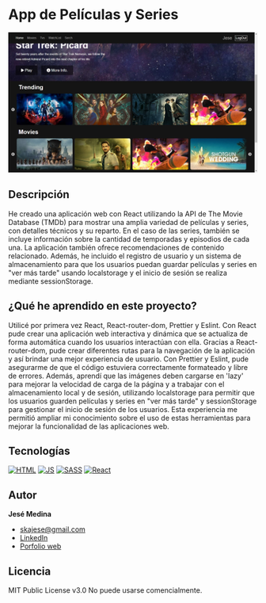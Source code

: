 # App de Películas y Series
![Imagen del proyecto](https://github.com/JeseMedina/App-Movies-and-Series/blob/main/app-movies.jpg?raw=true)

## Descripción

He creado una aplicación web con React utilizando la API de The Movie Database (TMDb) para mostrar una amplia variedad de películas y series, con detalles técnicos y su reparto.  En el caso de las series, también se incluye información sobre la cantidad de temporadas y episodios de cada una. La aplicación también ofrece recomendaciones de contenido relacionado. Además, he incluido el registro de usuario y un sistema de almacenamiento para que los usuarios puedan guardar películas y series en "ver más tarde" usando localstorage y el inicio de sesión se realiza mediante sessionStorage.

## ¿Qué he aprendido en este proyecto?

Utilicé por primera vez React, React-router-dom, Prettier y Eslint. Con React pude crear una aplicación web interactiva y dinámica que se actualiza de forma automática cuando los usuarios interactúan con ella. Gracias a React-router-dom, pude crear diferentes rutas para la navegación de la aplicación y así brindar una mejor experiencia de usuario. Con Prettier y Eslint, pude asegurarme de que el código estuviera correctamente formateado y libre de errores.
Además, aprendí que las imágenes deben cargarse en 'lazy' para mejorar la velocidad de carga de la página y a trabajar con el almacenamiento local y de sesión, utilizando localstorage para permitir que los usuarios guarden películas y series en "ver más tarde" y sessionStorage para gestionar el inicio de sesión de los usuarios. Esta experiencia me permitió ampliar mi conocimiento sobre el uso de estas herramientas para mejorar la funcionalidad de las aplicaciones web.

## Tecnologías
[![HTML](https://img.shields.io/badge/HTML5-E34F26?style=for-the-badge&logo=html5&logoColor=white)](https://es.wikipedia.org/wiki/HTML5)
[![JS](https://img.shields.io/badge/JavaScript-F7DF1E?style=for-the-badge&logo=javascript&logoColor=black)](https://es.wikipedia.org/wiki/JavaScript)
[![SASS](https://img.shields.io/badge/SASS-hotpink.svg?style=for-the-badge&logo=SASS&logoColor=white)](https://es.wikipedia.org/wiki/Sass)
[![React](https://img.shields.io/badge/react-%2320232a.svg?style=for-the-badge&logo=react&logoColor=%2361DAFB)](https://es.wikipedia.org/wiki/React)

## Autor
**Jesé Medina**

* [skajese@gmail.com](skajese@gmail.com)
* [LinkedIn](https://www.linkedin.com/in/jesemedina/?original_referer=)
* [Porfolio web]()

## Licencia
MIT Public License v3.0
No puede usarse comencialmente.
